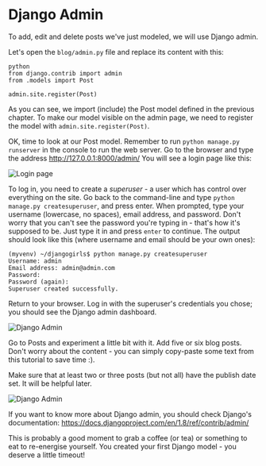 # Django Admin

To add, edit and delete posts we've just modeled, we will use Django admin.

Let's open the `blog/admin.py` file and replace its content with this:

    python
    from django.contrib import admin
    from .models import Post
    
    admin.site.register(Post)
    

As you can see, we import (include) the Post model defined in the previous chapter. To make our model visible on the admin page, we need to register the model with `admin.site.register(Post)`.

OK, time to look at our Post model. Remember to run `python manage.py runserver` in the console to run the web server. Go to the browser and type the address http://127.0.0.1:8000/admin/ You will see a login page like this:

![Login page][1]

 [1]: images/login_page2.png

To log in, you need to create a *superuser* - a user which has control over everything on the site. Go back to the command-line and type `python manage.py createsuperuser`, and press enter. When prompted, type your username (lowercase, no spaces), email address, and password. Don't worry that you can't see the password you're typing in - that's how it's supposed to be. Just type it in and press `enter` to continue. The output should look like this (where username and email should be your own ones):

    (myvenv) ~/djangogirls$ python manage.py createsuperuser
    Username: admin
    Email address: admin@admin.com
    Password:
    Password (again):
    Superuser created successfully.
    

Return to your browser. Log in with the superuser's credentials you chose; you should see the Django admin dashboard.

![Django Admin][2]

 [2]: images/django_admin3.png

Go to Posts and experiment a little bit with it. Add five or six blog posts. Don't worry about the content - you can simply copy-paste some text from this tutorial to save time :).

Make sure that at least two or three posts (but not all) have the publish date set. It will be helpful later.

![Django Admin][3]

 [3]: images/edit_post3.png

If you want to know more about Django admin, you should check Django's documentation: https://docs.djangoproject.com/en/1.8/ref/contrib/admin/

This is probably a good moment to grab a coffee (or tea) or something to eat to re-energise yourself. You created your first Django model - you deserve a little timeout!